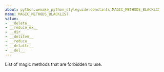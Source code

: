 ```yaml
---
about: python:wemake_python_styleguide.constants.MAGIC_METHODS_BLACKLIST
name: MAGIC_METHODS_BLACKLIST
value:
- __delete__
- __reduce_ex__
- __dir__
- __delitem__
- __reduce__
- __delattr__
- __del__
---
```


List of magic methods that are forbidden to use.